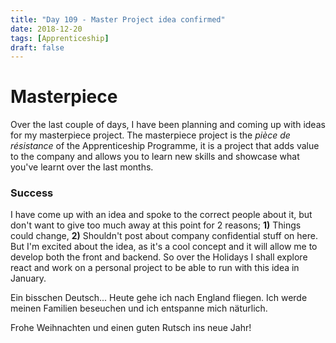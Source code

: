 ```yaml
---
title: "Day 109 - Master Project idea confirmed"
date: 2018-12-20
tags: [Apprenticeship]
draft: false
---
```


# Masterpiece

Over the last couple of days, I have been planning and coming up with ideas for my masterpiece project. The masterpiece project is the *pièce de résistance* of the Apprenticeship Programme, it is a project that adds value to the company and allows you to learn new skills and showcase what you've learnt over the last months.

### Success

I have come up with an idea and spoke to the correct people about it, but don't want to give too much away at this point for 2 reasons; **1)** Things could change, **2)** Shouldn't post about company confidential stuff on here. But I'm excited about the idea, as it's a cool concept and it will allow me to develop both the front and backend. So over the Holidays I shall explore react and work on a personal project to be able to run with this idea in January.

Ein bisschen Deutsch... Heute gehe ich nach England fliegen. Ich werde meinen Familien beseuchen und ich entspanne mich näturlich.

Frohe Weihnachten und einen guten Rutsch ins neue Jahr!
